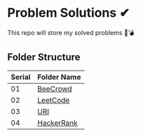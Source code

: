 # Problem Solutions ✔
This repo will store my solved problems 🎈💣

## Folder Structure
| Serial | Folder Name |
|--------|-------------|
| 01 | [BeeCrowd](./BeeCrowd-Beginner/) |
| 02 | [LeetCode](./leetCode-Solutions/) |
| 03 | [URI](./URI-Solutions/) |
| 04 | [HackerRank](./HackerRank_Solutions/) |